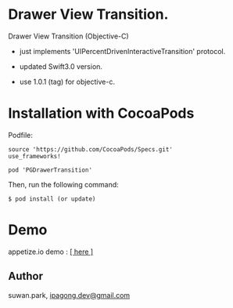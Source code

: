 # Drawer View Transition.

Drawer View Transition (Objective-C)

- just implements 'UIPercentDrivenInteractiveTransition' protocol.  

- updated Swift3.0 version. 

- use 1.0.1 (tag) for objective-c. 

# Installation with CocoaPods

Podfile:

    source 'https://github.com/CocoaPods/Specs.git'
    use_frameworks!

    pod 'PGDrawerTransition'

Then, run the following command:

    $ pod install (or update)

# Demo  

appetize.io demo : [\[ here \]](https://appetize.io/app/u21n61tjbtkccz70jmvd8dveh4?device=iphone5s&scale=75&orientation=portrait&osVersion=9.3)


## Author

suwan.park, ipagong.dev@gmail.com


